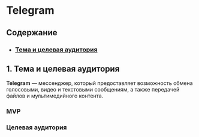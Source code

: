 # Telegram

## Содержание

* ### [Тема и целевая аудитория](#1)

## 1. Тема и целевая аудитория <a name="1"></a>

**Telegram** — мессенджер, который предоставляет возможность обмена голосовыми, видео и текстовыми сообщениям, а также передачей файлов и мультимедийного контента.

### MVP

### Целевая аудитория
